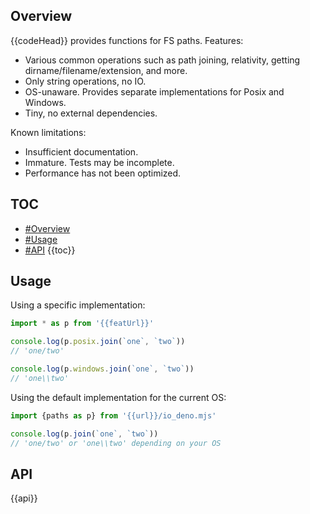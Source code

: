 ## Overview

{{codeHead}} provides functions for FS paths. Features:

  * Various common operations such as path joining, relativity, getting dirname/filename/extension, and more.
  * Only string operations, no IO.
  * OS-unaware. Provides separate implementations for Posix and Windows.
  * Tiny, no external dependencies.

Known limitations:

  * Insufficient documentation.
  * Immature. Tests may be incomplete.
  * Performance has not been optimized.

## TOC

* [#Overview](#overview)
* [#Usage](#usage)
* [#API](#api)
{{toc}}

## Usage

Using a specific implementation:

```js
import * as p from '{{featUrl}}'

console.log(p.posix.join(`one`, `two`))
// 'one/two'

console.log(p.windows.join(`one`, `two`))
// 'one\\two'
```

Using the default implementation for the current OS:

```js
import {paths as p} from '{{url}}/io_deno.mjs'

console.log(p.join(`one`, `two`))
// 'one/two' or 'one\\two' depending on your OS
```

## API

{{api}}
